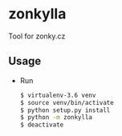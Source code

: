 zonkylla
========

Tool for zonky.cz

Usage
-----

-   Run

    ``` bash
    $ virtualenv-3.6 venv
    $ source venv/bin/activate
    $ python setup.py install
    $ python -m zonkylla
    $ deactivate
    ```
